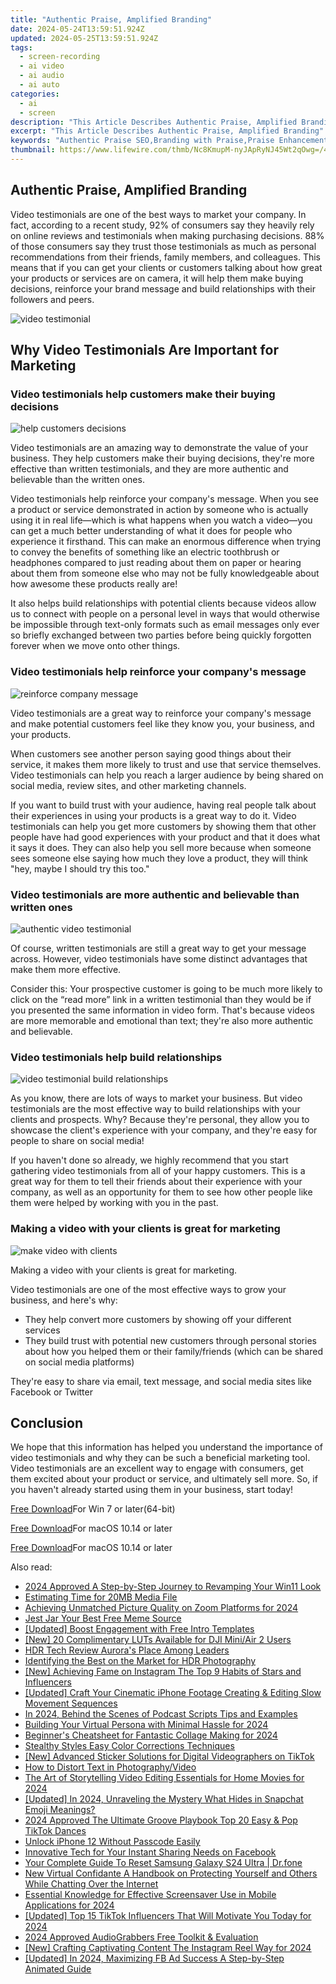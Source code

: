 ```yaml
---
title: "Authentic Praise, Amplified Branding"
date: 2024-05-24T13:59:51.924Z
updated: 2024-05-25T13:59:51.924Z
tags: 
  - screen-recording
  - ai video
  - ai audio
  - ai auto
categories: 
  - ai
  - screen
description: "This Article Describes Authentic Praise, Amplified Branding"
excerpt: "This Article Describes Authentic Praise, Amplified Branding"
keywords: "Authentic Praise SEO,Branding with Praise,Praise Enhancement SEO,Genuine Appreciation Marketing,Authenticity in Branding,Amplified Praise Strategies,True Endorsement SEO"
thumbnail: https://www.lifewire.com/thmb/Nc8KmupM-nyJApRyNJ45Wt2qOwg=/400x300/filters:no_upscale():max_bytes(150000):strip_icc()/vlcsnap-2021-02-18-15h04m50s440-ea5dd4e1fdb14223b1bc981ff9c11455.png
---
```


## Authentic Praise, Amplified Branding

Video testimonials are one of the best ways to market your company. In fact, according to a recent study, 92% of consumers say they heavily rely on online reviews and testimonials when making purchasing decisions. 88% of those consumers say they trust those testimonials as much as personal recommendations from their friends, family members, and colleagues. This means that if you can get your clients or customers talking about how great your products or services are on camera, it will help them make buying decisions, reinforce your brand message and build relationships with their followers and peers.

![video testimonial](https://images.wondershare.com/filmora/article-images/2022/07/video-testimonial.jpg)

## Why Video Testimonials Are Important for Marketing

### Video testimonials help customers make their buying decisions

![help customers decisions](https://images.wondershare.com/filmora/article-images/2022/07/help-customers-decisions.jpg)

Video testimonials are an amazing way to demonstrate the value of your business. They help customers make their buying decisions, they're more effective than written testimonials, and they are more authentic and believable than the written ones.

Video testimonials help reinforce your company's message. When you see a product or service demonstrated in action by someone who is actually using it in real life—which is what happens when you watch a video—you can get a much better understanding of what it does for people who experience it firsthand. This can make an enormous difference when trying to convey the benefits of something like an electric toothbrush or headphones compared to just reading about them on paper or hearing about them from someone else who may not be fully knowledgeable about how awesome these products really are!

It also helps build relationships with potential clients because videos allow us to connect with people on a personal level in ways that would otherwise be impossible through text-only formats such as email messages only ever so briefly exchanged between two parties before being quickly forgotten forever when we move onto other things.

### Video testimonials help reinforce your company's message

![reinforce company message](https://images.wondershare.com/filmora/article-images/2022/07/reinforce-company-message.jpg)

Video testimonials are a great way to reinforce your company's message and make potential customers feel like they know you, your business, and your products.

When customers see another person saying good things about their service, it makes them more likely to trust and use that service themselves. Video testimonials can help you reach a larger audience by being shared on social media, review sites, and other marketing channels.

If you want to build trust with your audience, having real people talk about their experiences in using your products is a great way to do it. Video testimonials can help you get more customers by showing them that other people have had good experiences with your product and that it does what it says it does. They can also help you sell more because when someone sees someone else saying how much they love a product, they will think "hey, maybe I should try this too."

### Video testimonials are more authentic and believable than written ones

![authentic video testimonial](https://images.wondershare.com/filmora/article-images/2022/07/authentic-video-testimonial.jpg)

Of course, written testimonials are still a great way to get your message across. However, video testimonials have some distinct advantages that make them more effective.

Consider this: Your prospective customer is going to be much more likely to click on the “read more” link in a written testimonial than they would be if you presented the same information in video form. That's because videos are more memorable and emotional than text; they're also more authentic and believable.

### Video testimonials help build relationships

![video testimonial build relationships](https://images.wondershare.com/filmora/article-images/2022/07/video-testimonial-build-relationships.jpg)

As you know, there are lots of ways to market your business. But video testimonials are the most effective way to build relationships with your clients and prospects. Why? Because they're personal, they allow you to showcase the client's experience with your company, and they're easy for people to share on social media!

If you haven't done so already, we highly recommend that you start gathering video testimonials from all of your happy customers. This is a great way for them to tell their friends about their experience with your company, as well as an opportunity for them to see how other people like them were helped by working with you in the past.

### Making a video with your clients is great for marketing

![make video with clients](https://images.wondershare.com/filmora/article-images/2022/07/make-video-with-clients.jpg)

Making a video with your clients is great for marketing.

Video testimonials are one of the most effective ways to grow your business, and here's why:

* They help convert more customers by showing off your different services
* They build trust with potential new customers through personal stories about how you helped them or their family/friends (which can be shared on social media platforms)

They're easy to share via email, text message, and social media sites like Facebook or Twitter

## Conclusion

We hope that this information has helped you understand the importance of video testimonials and why they can be such a beneficial marketing tool. Video testimonials are an excellent way to engage with consumers, get them excited about your product or service, and ultimately sell more. So, if you haven't already started using them in your business, start today!

[Free Download](https://tools.techidaily.com/wondershare/filmora/download/)For Win 7 or later(64-bit)

[Free Download](https://tools.techidaily.com/wondershare/filmora/download/)For macOS 10.14 or later

</article

[Free Download](https://tools.techidaily.com/wondershare/filmora/download/)For macOS 10.14 or later

<ins class="adsbygoogle"
     style="display:block"
     data-ad-format="autorelaxed"
     data-ad-client="ca-pub-7571918770474297"
     data-ad-slot="1223367746"></ins>

<ins class="adsbygoogle"
     style="display:block"
     data-ad-format="autorelaxed"
     data-ad-client="ca-pub-7571918770474297"
     data-ad-slot="1223367746"></ins>



<ins class="adsbygoogle"
     style="display:block"
     data-ad-client="ca-pub-7571918770474297"
     data-ad-slot="8358498916"
     data-ad-format="auto"
     data-full-width-responsive="true"></ins>


<span class="atpl-alsoreadstyle">Also read:</span>
<div><ul>
<li><a href="https://extra-tips.techidaily.com/2024-approved-a-step-by-step-journey-to-revamping-your-win11-look/"><u>2024 Approved  A Step-by-Step Journey to Revamping Your Win11 Look</u></a></li>
<li><a href="https://extra-tips.techidaily.com/estimating-time-for-20mb-media-file/"><u>Estimating Time for 20MB Media File</u></a></li>
<li><a href="https://extra-tips.techidaily.com/achieving-unmatched-picture-quality-on-zoom-platforms-for-2024/"><u>Achieving Unmatched Picture Quality on Zoom Platforms for 2024</u></a></li>
<li><a href="https://extra-tips.techidaily.com/jest-jar-your-best-free-meme-source/"><u>Jest Jar  Your Best Free Meme Source</u></a></li>
<li><a href="https://extra-tips.techidaily.com/updated-boost-engagement-with-free-intro-templates/"><u>[Updated] Boost Engagement with Free Intro Templates</u></a></li>
<li><a href="https://extra-tips.techidaily.com/new-20-complimentary-luts-available-for-dji-miniair-2-users/"><u>[New] 20 Complimentary LUTs Available for DJI Mini/Air 2 Users</u></a></li>
<li><a href="https://extra-tips.techidaily.com/hdr-tech-review-auroras-place-among-leaders/"><u>HDR Tech Review  Aurora's Place Among Leaders</u></a></li>
<li><a href="https://extra-tips.techidaily.com/identifying-the-best-on-the-market-for-hdr-photography/"><u>Identifying the Best on the Market for HDR Photography</u></a></li>
<li><a href="https://extra-tips.techidaily.com/new-achieving-fame-on-instagram-the-top-9-habits-of-stars-and-influencers/"><u>[New] Achieving Fame on Instagram  The Top 9 Habits of Stars and Influencers</u></a></li>
<li><a href="https://extra-tips.techidaily.com/updated-craft-your-cinematic-iphone-footage-creating-and-editing-slow-movement-sequences/"><u>[Updated] Craft Your Cinematic iPhone Footage  Creating & Editing Slow Movement Sequences</u></a></li>
<li><a href="https://extra-tips.techidaily.com/in-2024-behind-the-scenes-of-podcast-scripts-tips-and-examples/"><u>In 2024, Behind the Scenes of Podcast Scripts  Tips and Examples</u></a></li>
<li><a href="https://extra-tips.techidaily.com/building-your-virtual-persona-with-minimal-hassle-for-2024/"><u>Building Your Virtual Persona with Minimal Hassle for 2024</u></a></li>
<li><a href="https://extra-tips.techidaily.com/beginners-cheatsheet-for-fantastic-collage-making-for-2024/"><u>Beginner's Cheatsheet for Fantastic Collage Making for 2024</u></a></li>
<li><a href="https://extra-tips.techidaily.com/stealthy-styles-easy-color-corrections-techniques/"><u>Stealthy Styles  Easy Color Corrections Techniques</u></a></li>
<li><a href="https://extra-tips.techidaily.com/new-advanced-sticker-solutions-for-digital-videographers-on-tiktok/"><u>[New] Advanced Sticker Solutions for Digital Videographers on TikTok</u></a></li>
<li><a href="https://extra-tips.techidaily.com/how-to-distort-text-in-photographyvideo/"><u>How to Distort Text in Photography/Video</u></a></li>
<li><a href="https://ai-driven-video-production.techidaily.com/the-art-of-storytelling-video-editing-essentials-for-home-movies-for-2024/"><u>The Art of Storytelling Video Editing Essentials for Home Movies for 2024</u></a></li>
<li><a href="https://snapchat-videos.techidaily.com/updated-in-2024-unraveling-the-mystery-what-hides-in-snapchat-emoji-meanings/"><u>[Updated] In 2024, Unraveling the Mystery  What Hides in Snapchat Emoji Meanings?</u></a></li>
<li><a href="https://tiktok-clips.techidaily.com/2024-approved-the-ultimate-groove-playbook-top-20-easy-and-pop-tiktok-dances/"><u>2024 Approved  The Ultimate Groove Playbook  Top 20 Easy & Pop TikTok Dances</u></a></li>
<li><a href="https://ios-unlock.techidaily.com/unlock-iphone-12-without-passcode-easily-by-drfone-ios/"><u>Unlock iPhone 12 Without Passcode Easily</u></a></li>
<li><a href="https://facebook-clips.techidaily.com/innovative-tech-for-your-instant-sharing-needs-on-facebook/"><u>Innovative Tech for Your Instant Sharing Needs on Facebook</u></a></li>
<li><a href="https://techidaily.com/your-complete-guide-to-reset-samsung-galaxy-s24-ultra-drfone-by-drfone-reset-android-reset-android/"><u>Your Complete Guide To Reset Samsung Galaxy S24 Ultra | Dr.fone</u></a></li>
<li><a href="https://voice-adjusting.techidaily.com/new-virtual-confidante-a-handbook-on-protecting-yourself-and-others-while-chatting-over-the-internet/"><u>New Virtual Confidante A Handbook on Protecting Yourself and Others While Chatting Over the Internet</u></a></li>
<li><a href="https://screen-activity-recording.techidaily.com/essential-knowledge-for-effective-screensaver-use-in-mobile-applications-for-2024/"><u>Essential Knowledge for Effective Screensaver Use in Mobile Applications for 2024</u></a></li>
<li><a href="https://tiktok-videos.techidaily.com/updated-top-15-tiktok-influencers-that-will-motivate-you-today-for-2024/"><u>[Updated] Top 15 TikTok Influencers That Will Motivate You Today for 2024</u></a></li>
<li><a href="https://screen-activity-recording.techidaily.com/2024-approved-audiograbbers-free-toolkit-and-evaluation/"><u>2024 Approved  AudioGrabbers Free Toolkit & Evaluation</u></a></li>
<li><a href="https://instagram-videos.techidaily.com/new-crafting-captivating-content-the-instagram-reel-way-for-2024/"><u>[New] Crafting Captivating Content  The Instagram Reel Way for 2024</u></a></li>
<li><a href="https://facebook-video-files.techidaily.com/updated-in-2024-maximizing-fb-ad-success-a-step-by-step-animated-guide/"><u>[Updated] In 2024, Maximizing FB Ad Success  A Step-by-Step Animated Guide</u></a></li>
</ul></div>

